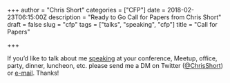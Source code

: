 +++
author = "Chris Short"
categories = ["CFP"]
date = 2018-02-23T06:15:00Z
description = "Ready to Go Call for Papers from Chris Short"
draft = false
slug = "cfp"
tags = ["talks", "speaking", "cfp"]
title = "Call for Papers"

+++

If you’d like to talk about me [speaking](/speaking/) at your conference, Meetup, office, party, dinner, luncheon, etc. please send me a DM on Twitter ([@ChrisShort](https://twitter.com/ChrisShort)) or [e-mail](mailto:chris@chrisshort.net). Thanks!